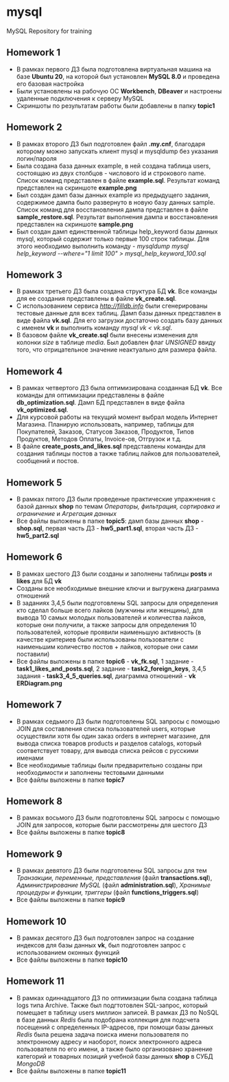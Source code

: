 # mysql
MySQL Repository for training

## Homework 1
 - В рамках первого ДЗ была подготовлена виртуальная машина на базе **Ubuntu 20**, на которой был установлен **MySQL 8.0** и проведена его базовая настройка
 - Были установлены на рабочую ОС **Workbench**, **DBeaver** и настроены удаленные подключения к серверу MySQL
 - Скриншоты по результатам работы были добавлены в папку **topic1**

## Homework 2
 - В рамках второго ДЗ был подготовлен файл **.my.cnf**, благодаря которому можно запускать клиент mysql и mysqldump без указания логин/пароля
 - Была создана база данных example, в ней создана таблица users, состоящаю из двух столбцов - числового id и строкового name. Список команд представлен в файле **example.sql**. Результат команд представлен на скриншоте **example.png**
 - Был создан дамп базы данных example из предыдущего задания, содержимое дампа было развернуто в новую базу данных sample. Список команд для восстановления дампа представлен в файле **sample_restore.sql**. Результат выполнения дампа и восстановления представлен на скриншоте **sample.png**
 - Был создан дамп единственной таблицы help_keyword базы данных mysql, который содержит только первые 100 строк таблицы. Для этого необходимо выполнить команду - *mysqldump mysql help_keyword --where="1 limit 100" > mysql_help_keyword_100.sql*

## Homework 3
 - В рамках третьего ДЗ была создана структура БД **vk**. Все команды для ее создания представлены в файле **vk_create.sql**.
 - С использованием сервиса *http://filldb.info* были сгенерированы тестовые данные для всех таблиц. Дамп базы данных представлен в виде файла **vk.sql**. Для его загрузки достаточно создать базу данных с именем **vk** и выполнить команду *mysql vk < vk.sql*.
 - В базовом файле **vk_create.sql** были внесены изменения для колонки *size* в таблице *media*. Был добавлен флаг *UNSIGNED* ввиду того, что отрицательное значение неактуально для размера файла.

## Homework 4
 - В рамках четвертого ДЗ была оптимизирована созданная БД **vk**. Все команды для оптимизации представлены в файле **db_optimization.sql**. Дамп БД представлен в виде файла **vk_optimized.sql**.
 - Для курсовой работы на текущий момент выбрал модель Интернет Магазина. Планирую использовать, например, таблицы для Покупателей, Заказов, Статусов Заказов, Продуктов, Типов Продуктов, Методов Оплаты, Invoice-ов, Отгрузок и т.д. 
 - В файле **create_posts_and_likes.sql** представлены команды для создания таблицы постов а также таблиц лайков для пользователей, сообщений и постов. 

## Homework 5
 - В рамках пятого ДЗ были проведеные практические упражнения с базой данных **shop** по темам *Операторы, фильтрация, сортировка и ограничение* и *Агрегация данных*
 - Все файлы выложены в папке **topic5**: дамп базы данных **shop** - **shop.sql**, первая часть ДЗ - **hw5_part1.sql**, вторая часть ДЗ - **hw5_part2.sql**

## Homework 6
- В рамках шестого ДЗ были созданы и заполнены таблицы **posts** и **likes** для БД **vk**
- Созданы все необходимые внешние ключи и выгружена диаграмма отношений
- В заданиях 3,4,5 были подготовлены SQL запросы для определения кто сделал больше всего лайков (мужчины или женщины), для вывода 10 самых молодых пользователей и количества лайков, которые они получили, а также запросы для определения 10 пользователей, которые проявили наименьшую активность (в качестве критериев были использованы пользователи с наименьшим количество постов + лайков, которые они сами поставили)
- Все файлы выложены в папке **topic6** - **vk_fk.sql**, 1 задание - **task1_likes_and_posts.sql**, 2 задание - **task2_foreign_keys**, 3,4,5 задания - **task3_4_5_queries.sql**, диаграмма отношений - **vk ERDiagram.png**

## Homework 7
 - В рамках седьмого ДЗ были подготовлены SQL запросы с помощью JOIN для составления списка пользователей users, которые осуществили хотя бы один заказ orders в интернет магазине, для вывода списка товаров products и разделов catalogs, который соответствует товару, для вывода списка рейсов с русскими именами
 - Все необходимые таблицы были предварительно созданы при необходимости и заполнены тестовыми данными
 - Все файлы выложены в папке **topic7**

## Homework 8
 - В рамках восьмого ДЗ были подготовлены SQL запросы с помощью JOIN для запросов, которые были рассмотрены для шестого ДЗ
 - Все файлы выложены в папке **topic8** 

## Homework 9
 - В рамках девятого ДЗ были подготовлены SQL запросы для тем *Транзакции, переменные, представления* (файл **transactions.sql**), *Администрирование MySQL* (файл **administration.sql**), *Хранимые процедуры и функции, триггеры* (файл **functions_triggers.sql**)
 - Все файлы выложены в папке **topic9**

## Homework 10
 - В рамках десятого ДЗ был подготовлен запрос на создание индексов для базы данных **vk**, был подготовлен запрос с использованием оконных функций
 - Все файлы выложены в папке **topic10**

## Homework 11
 - В рамках одиннадцатого ДЗ по оптимизации была создана таблица logs типа Archive. Также был подгтотовлен SQL-запрос, который помещает в таблицу users миллион записей. В рамках ДЗ по NoSQL в базе данных *Redis* была подобрана коллекция для подсчета посещений с определенных IP-адресов, при помощи базы данных *Redis* была решена задача поиска имени пользователя по электронному адресу и наоборот, поиск электронного адреса пользователя по его имени, а также было организовано хранение категорий и товарных позиций учебной базы данных **shop** в СУБД *MongoDB*
 - Все файлы выложены в папке **topic11**


